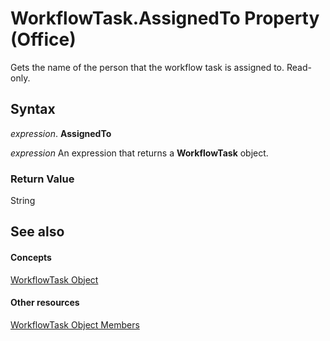 
# WorkflowTask.AssignedTo Property (Office)

Gets the name of the person that the workflow task is assigned to. Read-only.


## Syntax

 _expression_. **AssignedTo**

 _expression_ An expression that returns a **WorkflowTask** object.


### Return Value

String


## See also


#### Concepts


[WorkflowTask Object](9d17947e-f12a-2f97-7888-8d5ec9f85011.md)
#### Other resources


[WorkflowTask Object Members](035ead58-23bb-4518-2720-8862051aeb41.md)
